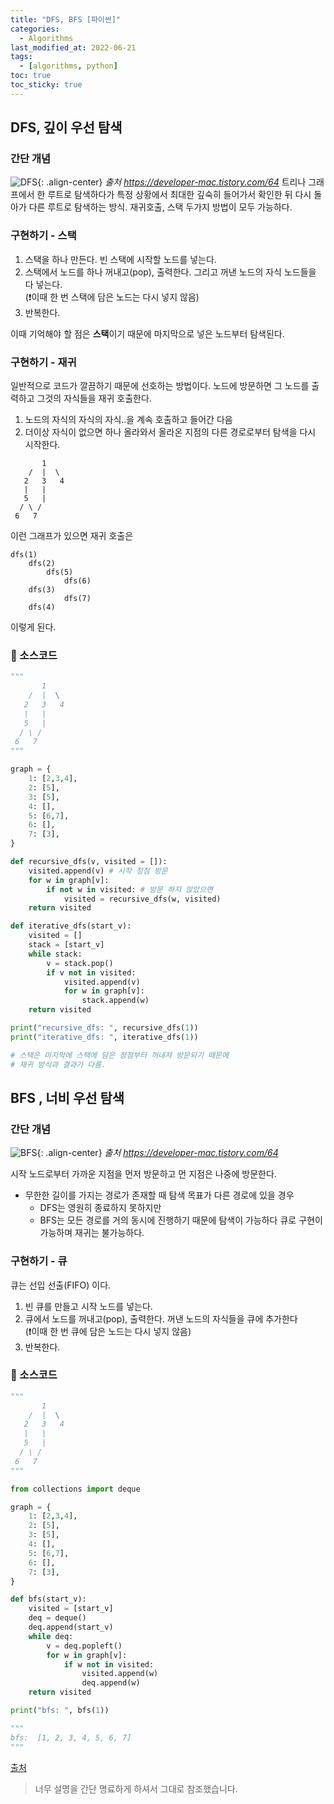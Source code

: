 ```yaml
---
title: "DFS, BFS [파이썬]"
categories:
  - Algorithms
last_modified_at: 2022-06-21
tags:
  - [algorithms, python]
toc: true
toc_sticky: true
---
```




## DFS, 깊이 우선 탐색

### 간단 개념
![DFS](https://blog.kakaocdn.net/dn/xC9Vq/btqB8n5A25K/GyOf4iwqu8euOyhwtFuyj1/img.gif){: .align-center}
*출처 https://developer-mac.tistory.com/64*
트리나 그래프에서 한 루트로 탐색하다가 특정 상황에서 최대한 깊숙히 들어가서 확인한 뒤 다시 돌아가 다른 루트로 탐색하는 방식. 재귀호출, 스택 두가지 방법이 모두 가능하다.

### 구현하기 - 스택
1. 스택을 하나 만든다. 빈 스택에 시작할 노드를 넣는다.
2. 스택에서 노드를 하나 꺼내고(pop), 출력한다. 그리고 꺼낸 노드의 자식 노드들을 다 넣는다.<br>
   (❗이때 한 번 스택에 담은 노드는 다시 넣지 않음)
3. 반복한다.

이때 기억해야 할 점은 **스택**이기 때문에 마지막으로 넣은 노드부터 탐색된다.

### 구현하기 - 재귀
일반적으로 코드가 깔끔하기 때문에 선호하는 방법이다. 노드에 방문하면 그 노드를 출력하고 그것의 자식들을 재귀 호출한다.

1. 노드의 자식의 자식의 자식..을 계속 호출하고 들어간 다음
2. 더이상 자식이 없으면 하나 올라와서 올라온 지점의 다른 경로로부터 탐색을 다시 시작한다.

```text
       1
    /  |  \
   2   3   4
   |   |
   5   |
  / \ /
 6   7
```
이런 그래프가 있으면 재귀 호출은
```text
dfs(1)
    dfs(2)
        dfs(5)
            dfs(6)
    dfs(3)
            dfs(7)
    dfs(4)
```
이렇게 된다.

### 📃 소스코드
```python
"""
       1
    /  |  \
   2   3   4
   |   |
   5   |
  / \ /
 6   7
"""

graph = {
    1: [2,3,4],
    2: [5],
    3: [5],
    4: [],
    5: [6,7],
    6: [],
    7: [3],
}

def recursive_dfs(v, visited = []):
    visited.append(v) # 시작 정점 방문
    for w in graph[v]:
        if not w in visited: # 방문 하지 않았으면
            visited = recursive_dfs(w, visited)
    return visited

def iterative_dfs(start_v):
    visited = []
    stack = [start_v]
    while stack:
        v = stack.pop()
        if v not in visited:
            visited.append(v)
            for w in graph[v]:
                stack.append(w)
    return visited

print("recursive_dfs: ", recursive_dfs(1))
print("iterative_dfs: ", iterative_dfs(1))

# 스택은 마지막에 스택에 담은 정점부터 꺼내져 방문되기 때문에
# 재귀 방식과 결과가 다름.
```

## BFS , 너비 우선 탐색

### 간단 개념
![BFS](https://blog.kakaocdn.net/dn/c305k7/btqB5E2hI4r/ea7vFo08tkDYo4c8wkfVok/img.gif){: .align-center}
*출처 https://developer-mac.tistory.com/64*

시작 노드로부터 가까운 지점을 먼저 방문하고 먼 지점은 나중에 방문한다.
- 무한한 길이를 가지는 경로가 존재할 때 탐색 목표가 다른 경로에 있을 경우
  - DFS는 영원히 종료하지 못하지만
  - BFS는 모든 경로를 거의 동시에 진행하기 때문에 탐색이 가능하다
큐로 구현이 가능하며 재귀는 불가능하다.

### 구현하기 - 큐
큐는 선입 선출(FIFO) 이다.

1. 빈 큐를 만들고 시작 노드를 넣는다.
2. 큐에서 노드를 꺼내고(pop), 출력한다. 꺼낸 노드의 자식들을 큐에 추가한다<br>
   (❗이때 한 번 큐에 담은 노드는 다시 넣지 않음)
3. 반복한다.

### 📃 소스코드
```python
"""
       1
    /  |  \
   2   3   4
   |   |
   5   |
  / \ /
 6   7
"""

from collections import deque

graph = {
    1: [2,3,4],
    2: [5],
    3: [5],
    4: [],
    5: [6,7],
    6: [],
    7: [3],
}

def bfs(start_v):
    visited = [start_v]
    deq = deque()
    deq.append(start_v)
    while deq:
        v = deq.popleft()
        for w in graph[v]:
            if w not in visited:
                visited.append(w)
                deq.append(w)
    return visited

print("bfs: ", bfs(1))

"""
bfs:  [1, 2, 3, 4, 5, 6, 7]
"""
```


[출처](https://devyuseon.github.io/algorithm/dfs-and-bfs/)

> 너무 설명을 간단 명료하게 하셔서 그대로 참조했습니다.